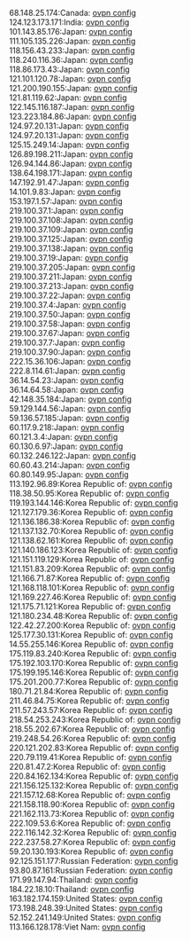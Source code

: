 68.148.25.174:Canada: [ovpn config](vpn/68_148_25_174.ovpn)  
124.123.173.171:India: [ovpn config](vpn/124_123_173_171.ovpn)  
101.143.85.176:Japan: [ovpn config](vpn/101_143_85_176.ovpn)  
111.105.135.226:Japan: [ovpn config](vpn/111_105_135_226.ovpn)  
118.156.43.233:Japan: [ovpn config](vpn/118_156_43_233.ovpn)  
118.240.116.36:Japan: [ovpn config](vpn/118_240_116_36.ovpn)  
118.86.173.43:Japan: [ovpn config](vpn/118_86_173_43.ovpn)  
121.101.120.78:Japan: [ovpn config](vpn/121_101_120_78.ovpn)  
121.200.190.155:Japan: [ovpn config](vpn/121_200_190_155.ovpn)  
121.81.119.62:Japan: [ovpn config](vpn/121_81_119_62.ovpn)  
122.145.116.187:Japan: [ovpn config](vpn/122_145_116_187.ovpn)  
123.223.184.86:Japan: [ovpn config](vpn/123_223_184_86.ovpn)  
124.97.20.131:Japan: [ovpn config](vpn/124_97_20_131.ovpn)  
124.97.20.131:Japan: [ovpn config](vpn/124_97_20_131.ovpn)  
125.15.249.14:Japan: [ovpn config](vpn/125_15_249_14.ovpn)  
126.89.198.211:Japan: [ovpn config](vpn/126_89_198_211.ovpn)  
126.94.144.86:Japan: [ovpn config](vpn/126_94_144_86.ovpn)  
138.64.198.171:Japan: [ovpn config](vpn/138_64_198_171.ovpn)  
147.192.91.47:Japan: [ovpn config](vpn/147_192_91_47.ovpn)  
14.101.9.83:Japan: [ovpn config](vpn/14_101_9_83.ovpn)  
153.197.1.57:Japan: [ovpn config](vpn/153_197_1_57.ovpn)  
219.100.37.1:Japan: [ovpn config](vpn/219_100_37_1.ovpn)  
219.100.37.108:Japan: [ovpn config](vpn/219_100_37_108.ovpn)  
219.100.37.109:Japan: [ovpn config](vpn/219_100_37_109.ovpn)  
219.100.37.125:Japan: [ovpn config](vpn/219_100_37_125.ovpn)  
219.100.37.138:Japan: [ovpn config](vpn/219_100_37_138.ovpn)  
219.100.37.19:Japan: [ovpn config](vpn/219_100_37_19.ovpn)  
219.100.37.205:Japan: [ovpn config](vpn/219_100_37_205.ovpn)  
219.100.37.211:Japan: [ovpn config](vpn/219_100_37_211.ovpn)  
219.100.37.213:Japan: [ovpn config](vpn/219_100_37_213.ovpn)  
219.100.37.22:Japan: [ovpn config](vpn/219_100_37_22.ovpn)  
219.100.37.4:Japan: [ovpn config](vpn/219_100_37_4.ovpn)  
219.100.37.50:Japan: [ovpn config](vpn/219_100_37_50.ovpn)  
219.100.37.58:Japan: [ovpn config](vpn/219_100_37_58.ovpn)  
219.100.37.67:Japan: [ovpn config](vpn/219_100_37_67.ovpn)  
219.100.37.7:Japan: [ovpn config](vpn/219_100_37_7.ovpn)  
219.100.37.90:Japan: [ovpn config](vpn/219_100_37_90.ovpn)  
222.15.36.106:Japan: [ovpn config](vpn/222_15_36_106.ovpn)  
222.8.114.61:Japan: [ovpn config](vpn/222_8_114_61.ovpn)  
36.14.54.23:Japan: [ovpn config](vpn/36_14_54_23.ovpn)  
36.14.64.58:Japan: [ovpn config](vpn/36_14_64_58.ovpn)  
42.148.35.184:Japan: [ovpn config](vpn/42_148_35_184.ovpn)  
59.129.144.56:Japan: [ovpn config](vpn/59_129_144_56.ovpn)  
59.136.57.185:Japan: [ovpn config](vpn/59_136_57_185.ovpn)  
60.117.9.218:Japan: [ovpn config](vpn/60_117_9_218.ovpn)  
60.121.3.4:Japan: [ovpn config](vpn/60_121_3_4.ovpn)  
60.130.6.97:Japan: [ovpn config](vpn/60_130_6_97.ovpn)  
60.132.246.122:Japan: [ovpn config](vpn/60_132_246_122.ovpn)  
60.60.43.214:Japan: [ovpn config](vpn/60_60_43_214.ovpn)  
60.80.149.95:Japan: [ovpn config](vpn/60_80_149_95.ovpn)  
113.192.96.89:Korea Republic of: [ovpn config](vpn/113_192_96_89.ovpn)  
118.38.50.95:Korea Republic of: [ovpn config](vpn/118_38_50_95.ovpn)  
119.193.144.146:Korea Republic of: [ovpn config](vpn/119_193_144_146.ovpn)  
121.127.179.36:Korea Republic of: [ovpn config](vpn/121_127_179_36.ovpn)  
121.136.186.38:Korea Republic of: [ovpn config](vpn/121_136_186_38.ovpn)  
121.137.132.70:Korea Republic of: [ovpn config](vpn/121_137_132_70.ovpn)  
121.138.62.161:Korea Republic of: [ovpn config](vpn/121_138_62_161.ovpn)  
121.140.186.123:Korea Republic of: [ovpn config](vpn/121_140_186_123.ovpn)  
121.151.119.129:Korea Republic of: [ovpn config](vpn/121_151_119_129.ovpn)  
121.151.83.209:Korea Republic of: [ovpn config](vpn/121_151_83_209.ovpn)  
121.166.71.87:Korea Republic of: [ovpn config](vpn/121_166_71_87.ovpn)  
121.168.118.101:Korea Republic of: [ovpn config](vpn/121_168_118_101.ovpn)  
121.169.227.46:Korea Republic of: [ovpn config](vpn/121_169_227_46.ovpn)  
121.175.71.121:Korea Republic of: [ovpn config](vpn/121_175_71_121.ovpn)  
121.180.234.48:Korea Republic of: [ovpn config](vpn/121_180_234_48.ovpn)  
122.42.27.200:Korea Republic of: [ovpn config](vpn/122_42_27_200.ovpn)  
125.177.30.131:Korea Republic of: [ovpn config](vpn/125_177_30_131.ovpn)  
14.55.255.146:Korea Republic of: [ovpn config](vpn/14_55_255_146.ovpn)  
175.119.83.240:Korea Republic of: [ovpn config](vpn/175_119_83_240.ovpn)  
175.192.103.170:Korea Republic of: [ovpn config](vpn/175_192_103_170.ovpn)  
175.199.195.146:Korea Republic of: [ovpn config](vpn/175_199_195_146.ovpn)  
175.201.200.77:Korea Republic of: [ovpn config](vpn/175_201_200_77.ovpn)  
180.71.21.84:Korea Republic of: [ovpn config](vpn/180_71_21_84.ovpn)  
211.46.84.75:Korea Republic of: [ovpn config](vpn/211_46_84_75.ovpn)  
211.57.243.57:Korea Republic of: [ovpn config](vpn/211_57_243_57.ovpn)  
218.54.253.243:Korea Republic of: [ovpn config](vpn/218_54_253_243.ovpn)  
218.55.202.67:Korea Republic of: [ovpn config](vpn/218_55_202_67.ovpn)  
219.248.54.26:Korea Republic of: [ovpn config](vpn/219_248_54_26.ovpn)  
220.121.202.83:Korea Republic of: [ovpn config](vpn/220_121_202_83.ovpn)  
220.79.119.41:Korea Republic of: [ovpn config](vpn/220_79_119_41.ovpn)  
220.81.47.2:Korea Republic of: [ovpn config](vpn/220_81_47_2.ovpn)  
220.84.162.134:Korea Republic of: [ovpn config](vpn/220_84_162_134.ovpn)  
221.156.125.132:Korea Republic of: [ovpn config](vpn/221_156_125_132.ovpn)  
221.157.12.68:Korea Republic of: [ovpn config](vpn/221_157_12_68.ovpn)  
221.158.118.90:Korea Republic of: [ovpn config](vpn/221_158_118_90.ovpn)  
221.162.113.73:Korea Republic of: [ovpn config](vpn/221_162_113_73.ovpn)  
222.109.53.6:Korea Republic of: [ovpn config](vpn/222_109_53_6.ovpn)  
222.116.142.32:Korea Republic of: [ovpn config](vpn/222_116_142_32.ovpn)  
222.237.58.27:Korea Republic of: [ovpn config](vpn/222_237_58_27.ovpn)  
59.20.130.193:Korea Republic of: [ovpn config](vpn/59_20_130_193.ovpn)  
92.125.151.177:Russian Federation: [ovpn config](vpn/92_125_151_177.ovpn)  
93.80.87.161:Russian Federation: [ovpn config](vpn/93_80_87_161.ovpn)  
171.99.147.94:Thailand: [ovpn config](vpn/171_99_147_94.ovpn)  
184.22.18.10:Thailand: [ovpn config](vpn/184_22_18_10.ovpn)  
163.182.174.159:United States: [ovpn config](vpn/163_182_174_159.ovpn)  
173.198.248.39:United States: [ovpn config](vpn/173_198_248_39.ovpn)  
52.152.241.149:United States: [ovpn config](vpn/52_152_241_149.ovpn)  
113.166.128.178:Viet Nam: [ovpn config](vpn/113_166_128_178.ovpn)  
